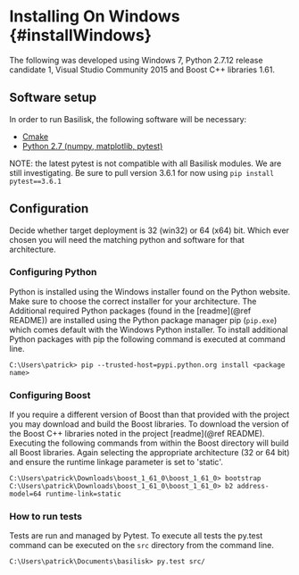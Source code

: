 # Installing On Windows {#installWindows}

The following was developed using Windows 7, Python 2.7.12 release candidate 1, Visual Studio Community 2015 and Boost C++ libraries 1.61.

## Software setup

In order to run Basilisk, the following software will be necessary:

* [Cmake](https://cmake.org/)
* [Python 2.7 (numpy, matplotlib, pytest)](https://www.python.org/downloads/mac-osx/)

NOTE: the latest pytest is not compatible with all Basilisk modules. We are still investigating.  Be sure to pull version 3.6.1 for now using
``` pip install pytest==3.6.1 ```


## Configuration
Decide whether target deployment is 32 (win32) or 64 (x64) bit. Which ever chosen you will need the matching python and software for that architecture.

### Configuring Python

Python is installed using the Windows installer found on the Python website. Make sure to choose the correct installer for your architecture. The Additional required Python packages (found in the [readme](@ref README)) are installed using the Python package manager pip (`pip.exe`) which comes default with the Windows Python installer. To install additional Python packages with pip the following command is executed at command line.

```
C:\Users\patrick> pip --trusted-host=pypi.python.org install <package name>
```


### Configuring Boost

If you require a different version of Boost than that provided with the project you may download and build the Boost libraries. To download the version of the Boost C++ libraries noted in the project [readme](@ref README). Executing the following commands from within the Boost directory will build all Boost libraries. Again selecting the appropriate architecture (32 or 64 bit) and ensure the runtime linkage parameter is set to 'static'.

```
C:\Users\patrick\Downloads\boost_1_61_0\boost_1_61_0> bootstrap
C:\Users\patrick\Downloads\boost_1_61_0\boost_1_61_0> b2 address-model=64 runtime-link=static
```


### How to run tests

Tests are run and managed by Pytest. To execute all tests the py.test command can be executed on the `src` directory from the command line.

```
C:\Users\patrick\Documents\basilisk> py.test src/
```
